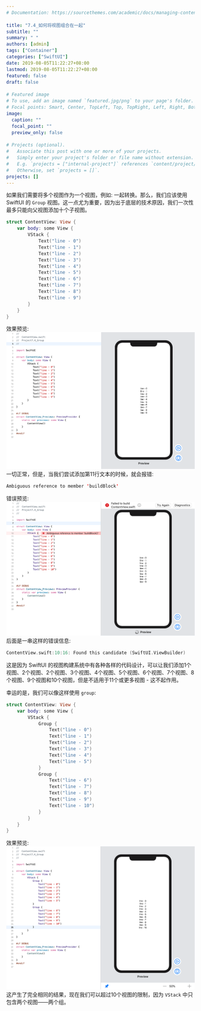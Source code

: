 ```yaml
---
# Documentation: https://sourcethemes.com/academic/docs/managing-content/

title: "7.4_如何将视图组合在一起"
subtitle: ""
summary: " "
authors: [admin]
tags: ["Container"]
categories: ["SwiftUI"]
date: 2019-08-05T11:22:27+08:00
lastmod: 2019-08-05T11:22:27+08:00
featured: false
draft: false

# Featured image
# To use, add an image named `featured.jpg/png` to your page's folder.
# Focal points: Smart, Center, TopLeft, Top, TopRight, Left, Right, BottomLeft, Bottom, BottomRight.
image:
  caption: ""
  focal_point: ""
  preview_only: false

# Projects (optional).
#   Associate this post with one or more of your projects.
#   Simply enter your project's folder or file name without extension.
#   E.g. `projects = ["internal-project"]` references `content/project/deep-learning/index.md`.
#   Otherwise, set `projects = []`.
projects: []
---
```

<!-- more -->
如果我们需要将多个视图作为一个视图，例如: 一起转换。那么，我们应该使用 SwiftUI 的 `Group` 视图。这一点尤为重要，因为出于底层的技术原因，我们一次性最多只能向父视图添加十个子视图。
```swift
struct ContentView: View {
    var body: some View {
        VStack {
            Text("line - 0")
            Text("line - 1")
            Text("line - 2")
            Text("line - 3")
            Text("line - 4")
            Text("line - 5")
            Text("line - 6")
            Text("line - 7")
            Text("line - 8")
            Text("line - 9")
        }
    }
}
```
效果预览:
![group_10_lines](img/group_10_lines.png "Show 10 lines")
一切正常，但是，当我们尝试添加第11行文本的时候，就会报错:
```swift
Ambiguous reference to member 'buildBlock'
```
错误预览:
![grouo_11_lines_error](img/grouo_11_lines_error.png "When show the 11th line, throw a error")
后面是一串这样的错误信息:
```swift
ContentView.swift:10:16: Found this candidate (SwiftUI.ViewBuilder)
```
这是因为 SwiftUI 的视图构建系统中有各种各样的代码设计，可以让我们添加1个视图、2个视图、2个视图、3个视图、4个视图、5个视图、6个视图、7个视图、8个视图、9个视图和10个视图，但是不适用于11个或更多视图 - 这不起作用。

幸运的是，我们可以像这样使用 `group`:
```swift
struct ContentView: View {
    var body: some View {
        VStack {
            Group {
                Text("line - 0")
                Text("line - 1")
                Text("line - 2")
                Text("line - 3")
                Text("line - 4")
                Text("line - 5")
            }
            Group {
                Text("line - 6")
                Text("line - 7")
                Text("line - 8")
                Text("line - 9")
                Text("line - 10")
            }
        }
    }
}
```
效果预览:
![group_11_lines](img/group_11_lines.png "Group 11 lines")
这产生了完全相同的结果，现在我们可以超过10个视图的限制，因为 `VStack` 中只包含两个视图——两个组。